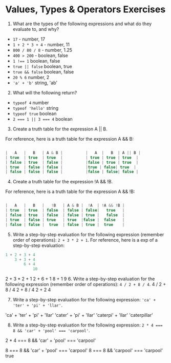 # Values, Types & Operators Exercises

1. What are the types of the following expressions and what do they evaluate to, and why?
* `17` - number, 17
* `1 + 2 * 3 + 4`  - number, 11
* `800 / 80 / 8` - number, 1.25
* `400 > 200` - boolean, false
* `1 !== 1` boolean, false
* `true || false` boolean, true
* `true && false` boolean, false
* `20 % 6` number, 2
* `'a' + 'b'` string, 'ab'

2. What will the following return?
* `typeof 4` number
*  `typeof 'hello'` string
*  `typeof true` boolean
* `2 === 1 || 3 === 4` boolean

3. Create a truth table for the expression A || B.

For reference, here is a truth table for the expression A && B:

``` js

|   A   |   B   | A & B |          |   A  |   B  | A || B |
| true  | true  | true  |          | true | true | true  |
| false | true  | false |          |false | true | true  |
| true  | false | false |          |true | false| true  |
| false | false | false |          |false | false| false |

```
4. Create a truth table for the expression !A && !B.

For reference, here is a truth table for the expression A && !B:

``` js

|   A   |   B   |   !B   | A & B |  !A  | !A && !B |
| true  | true  | false  | false | false|   true   |
| false | true  | false  | false | true |   false  |
| true  | false | true   | true  |false |  false   |
| false | false |  true  | false | true |  true    |

```
5. Write a step-by-step evaluation for the following expression (remember order of operations): `2 + 3 * 2 + 1`.
  For reference, here is a exp of a step-by-step evaluation:
  ```js
  1 + 2 + 3 + 4
      3 + 3 + 4
          6 + 4
              10
  ```
  2 + 3 * 2 + 1
  2 + 6 + 1
  8 + 1
  9
 6. Write a step-by-step evaluation for the following expression (remember order of operations): `4 / 2 + 8 / 4`.
 4 / 2 + 8 / 4
 2 + 8 / 4
 2 + 2
 4

 7. Write a step-by-step evaluation for the following expression: `'ca' + 'ter' + 'pi' + 'llar'`.

 'ca' + 'ter' + 'pi' + 'llar'
 'cater' + 'pi' + 'llar'
 'caterpi' + 'llar'
 'caterpillar'

 8. Write a step-by-step evaluation for the following expression: `2 * 4 === 8 && 'car' + 'pool' === 'carpool'`.

 2 * 4 === 8 && 'car' + 'pool' === 'carpool'

 8 === 8 && 'car' + 'pool' === 'carpool'
8 === 8 && 'carpool' === 'carpool' true
